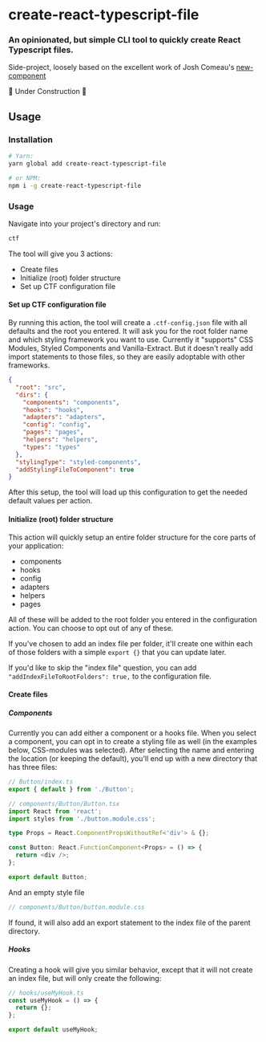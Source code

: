 # create-react-typescript-file

### An opinionated, but simple CLI tool to quickly create React Typescript files.

Side-project, loosely based on the excellent work of Josh Comeau's [new-component](https://github.com/joshwcomeau/new-component)

🚧 Under Construction 🚧

## Usage

### Installation

```bash
# Yarn:
yarn global add create-react-typescript-file

# or NPM:
npm i -g create-react-typescript-file
```

### Usage

Navigate into your project's directory and run:

```bash
ctf
```

The tool will give you 3 actions:

- Create files
- Initialize (root) folder structure
- Set up CTF configuration file

#### Set up CTF configuration file

By running this action, the tool will create a `.ctf-config.json` file with all defaults and the root you entered. It will ask you for the root folder name and which styling framework you want to use.
Currently it "supports" CSS Modules, Styled Components and Vanilla-Extract. But it doesn't really add import statements to those files, so they are easily adoptable with other frameworks.

```json
{
  "root": "src",
  "dirs": {
    "components": "components",
    "hooks": "hooks",
    "adapters": "adapters",
    "config": "config",
    "pages": "pages",
    "helpers": "helpers",
    "types": "types"
  },
  "stylingType": "styled-components",
  "addStylingFileToComponent": true
}
```

After this setup, the tool will load up this configuration to get the needed default values per action.

#### Initialize (root) folder structure

This action will quickly setup an entire folder structure for the core parts of your application:

- components
- hooks
- config
- adapters
- helpers
- pages

All of these will be added to the root folder you entered in the configuration action. You can choose to opt out of any of these.

If you've chosen to add an index file per folder, it'll create one within each of those folders with a simple `export {}` that you can update later.

If you'd like to skip the "index file" question, you can add `"addIndexFileToRootFolders": true,` to the configuration file.

#### Create files

##### Components

Currently you can add either a component or a hooks file.
When you select a component, you can opt in to create a styling file as well (in the examples below, CSS-modules was selected). After selecting the name and entering the location (or keeping the default), you'll end up with a new directory that has three files:

```typescript
// Button/index.ts
export { default } from './Button';
```

```typescript
// components/Button/Button.tsx
import React from 'react';
import styles from './button.module.css';

type Props = React.ComponentPropsWithoutRef<'div'> & {};

const Button: React.FunctionComponent<Props> = () => {
  return <div />;
};

export default Button;
```

And an empty style file

```typescript
// components/Button/button.module.css
```

If found, it will also add an export statement to the index file of the parent directory.

##### Hooks

Creating a hook will give you similar behavior, except that it will not create an index file, but will only create the following:

```typescript
// hooks/useMyHook.ts
const useMyHook = () => {
  return {};
};

export default useMyHook;
```
